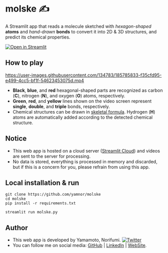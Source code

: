 # molske ✍️

A Streamlit app that reads a molecule sketched with _hexagon-shaped_ **atoms** and _hand-drawn_ **bonds** to convert it into 2D & 3D structures, and predict its chemical properties.

[![Open in Streamlit](https://static.streamlit.io/badges/streamlit_badge_black_white.svg)](https://molske.streamlitapp.com/)

## How to play

https://user-images.githubusercontent.com/134783/185785833-f35cfd95-e499-4cc5-bf1f-54623453075d.mp4

* **Black**, **blue**, and **red** hexagonal-shaped parts are recognized as
  carbon (**C**), nitrogen (**N**), and oxygen (**O**) atoms, respectively.
* **Green**, **red**, and **yellow** lines shown on the video screen represent
  **single**, **double**, and **triple** bonds, respectively.
* Chemical structures can be drawn in [skeletal formula](https://en.wikipedia.org/wiki/Skeletal_formula).
  Hydrogen (**H**) atoms are automatically added according to the detected chemical structure.

## Notice

* This web app is hosted on a cloud server ([Streamlit Cloud](https://streamlit.io/))
   and videos are sent to the server for processing.
* No data is stored, everything is processed in memory and discarded,
  but if this is a concern for you, please refrain from using this app.

## Local installation & run

```
git clone https://github.com/yamnor/molske
cd molske
pip install -r requirements.txt
```

```
streamlit run molske.py
```

## Author

* This web app is developed by Yamamoto, Norifumi. [![Twitter](https://img.shields.io/twitter/url/https/twitter.com/cloudposse.svg?style=social&label=Follow%20%40yamnor)](https://twitter.com/yamnor)
* You can follow me on social media:
  [GitHub](https://github.com/yamnor) | 
  [LinkedIn](https://www.linkedin.com/in/yamnor) | 
  [WebSite](https://yamlab.net).
